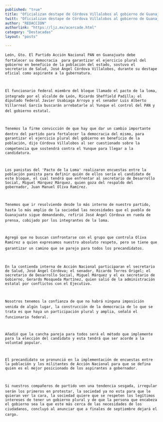 ```yaml
---
published: "true"
title: "Oficializan destape de Córdova Villalobos al gobierno de Guanajuato"
twitt: "Oficializan destape de Córdova Villalobos al gobierno de Guanajuato"
author: "REDACCION"
authorlink: "https://ljz.mx/acercade.html"
category: "Destacadas"
layout: "posts"

---
```



  
    León, Gto. El Partido Acción Nacional PAN en Guanajuato debe fortalecer su democracia  para garantizar el ejercicio plural del gobierno en beneficio de la población del estado, sostuvo el secretario de Salud, José Ángel Córdova Villalobos, durante su destape oficial como aspirante a la gubernatura.
  
  
  
    El funcionario federal miembro del bloque llamado el pacto de la loma, integrado por el alcalde de León, Ricardo Sheffield Padilla; el diputado federal Javier Usabiaga Arroyo y el senador Luis Alberto Villarreal García buscarán arrebatarle al Yunque el control del PAN y del gobierno estatal.
  
  
  
    Tenemos la firme convicción de que hay que dar un cambio importante dentro del partido para fortalecer la democracia del mismo, para garantizar el ejercicio plural del gobierno en beneficio de la población, dijo Córdova Villalobos al ser cuestionado sobre la competencia que sostendrá contra el Yunque para llegar a la candidatura.
  
  
  
    Los panistas del 'Pacto de la Loma' realizaron encuestas entre la población panista para definir quién de ellos sería el candidato de este bloque, el cual tendrá que enfrentar al secretario de Desarrollo Social, Miguel Márquez Márquez, quien goza del respaldo del gobernador, Juan Manuel Oliva Ramírez.
  
  
  
    Tenemos que ir resolviendo desde lo más interno de nuestro partido, hasta lo más amplio de la sociedad las necesidades que el pueblo de Guanajuato sigue demandando, refirió José Ángel Córdova en rueda de prensa, cobijado por los integrantes de la loma.
  
  
  
    Agregó que no buscan confrontarse con el grupo que controla Oliva Ramírez a quien expresamos nuestro absoluto respeto, pero se tiene que garantizar un camino que se parejo para todos los precandidatos.
  
  
  
    En la contienda interna de Acción Nacional participaran el secretario de Salud, José Ángel Córdova; el senador, Ricardo Torres Origel; el secretario de Desarrollo Social, Miguel Márquez y el ex secretario de Gobierno, Gerardo Mosqueda Martínez, quien salió de la administración estatal por conflictos con el Ejecutivo.
  
  
  
    Nosotros tenemos la confianza de que no habrá ninguna imposición venida de algún lugar, la construcción de la democracia de lo que se trata es que haya un participación plural y amplia, señaló el funcionario federal.
  
  
  
    Añadió que la cancha pareja para todos será el método que implemente para la elección del candidato y esta tendrá que ser acorde a la voluntad popular.
  
  
  
    El precandidato se pronunció en la implementación de encuestas entre la población y los militantes de Acción Nacional para que se defina quien es el mejor posicionado de los aspirantes a gobernador.
  
  
  
    Si nuestros compañeros de partido ven una tendencia sesgada, irregular serán los primeros en protestar, la sociedad ya no esta para que le quieran ver la cara, la sociedad quiere que se respeten los legítimos intereses de tener un gobierno plural y de que la persona que encabeza el gobierno sea la que este más cerca de las necesidades de los ciudadanos, concluyó al anunciar que a finales de septiembre dejará el cargo.
  

